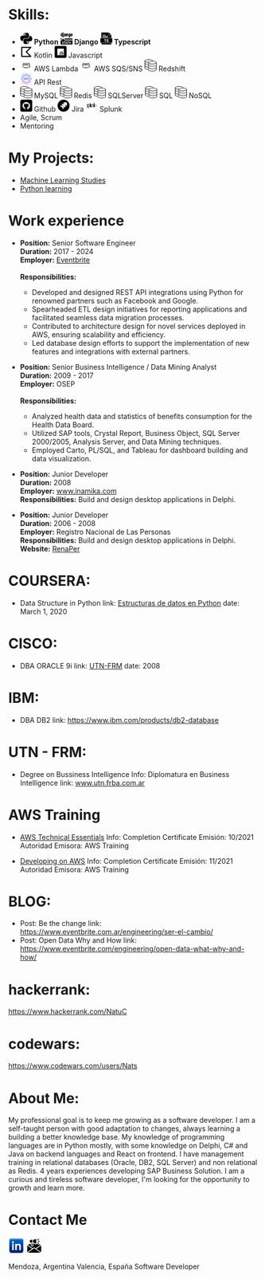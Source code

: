 # Skills:
 <ul class="skills">
    <li>
    <img src="/img/python.png" alt="Python" width="24" height="24"> <strong>Python</strong> 
    <img src="/img/django.png" alt="Django" width="24" height="24"> <strong>Django</strong>
    <img src="/img/ts.png" alt="Typescript" width="24" height="24"> <strong>Typescript</strong>
    </li>
    <li>
    <img src="/img/kotlin.png" alt="Kotlin" width="24" height="24"> Kotlin
    <img src="/img/js.png" alt="Javascript" width="24" height="24"> Javascript
    </li>
    <li>
    <img src="/img/aws.png" alt="AWS Lambda" width="24" height="24"> AWS Lambda
    <img src="/img/aws.png" alt="AWS SQS" width="24" height="24"> AWS SQS/SNS
    <img src="/img/bases-de-datos.png" alt="SQL" width="24" height="24"> Redshift
    </li>
    <li><img src="/img/apiRest.jpg" alt="API Rest" width="24" height="24"> API Rest</li>
    <li>
    <img src="/img/bases-de-datos.png" alt="MySQL" width="24" height="24"> MySQL
    <img src="/img/bases-de-datos.png" alt="MySQL" width="24" height="24"> Redis
    <img src="/img/bases-de-datos.png" alt="SQL" width="24" height="24"> SQLServer
    <img src="/img/bases-de-datos.png" alt="SQL" width="24" height="24"> SQL
    <img src="/img/bases-de-datos.png" alt="SQL" width="24" height="24"> NoSQL
    </li>
    <li>
    <img src="/img/github.png" alt="Github" width="24" height="24"> Github
    <img src="/img/jira.png" alt="Jira" width="24" height="24"> Jira
    <img src="/img/splunk.png" alt="Splunk" width="24" height="24"> Splunk
    </li>
    <li>Agile, Scrum</li>
    <li>Mentoring</li>  
</ul>
 
# My Projects:
 - <a href="https://github.com/natalia-cortese/machine_learning">Machine Learning Studies</a>
 - <a href="https://github.com/natalia-cortese/python">Python learning</a>

# Work experience
- <strong>Position:</strong> Senior Software Engineer<br>
  <strong>Duration:</strong> 2017 - 2024<br>
  <strong>Employer:</strong> <a href="www.eventbrite.com">Eventbrite</a><br><br>
  <strong>Responsibilities:</strong><br>
  - Developed and designed REST API integrations using Python for renowned partners such as Facebook and Google.<br>
  - Spearheaded ETL design initiatives for reporting applications and facilitated seamless data migration processes.<br>
  - Contributed to architecture design for novel services deployed in AWS, ensuring scalability and efficiency.<br>
  - Led database design efforts to support the implementation of new features and integrations with external partners.<br>

- <strong>Position:</strong> Senior Business Intelligence / Data Mining Analyst<br>
  <strong>Duration:</strong> 2009 - 2017<br>
  <strong>Employer:</strong> OSEP<br><br>
  <strong>Responsibilities:</strong><br>
  - Analyzed health data and statistics of benefits consumption for the Health Data Board.<br>
  - Utilized SAP tools, Crystal Report, Business Object, SQL Server 2000/2005, Analysis Server, and Data Mining techniques.<br>
  - Employed Carto, PL/SQL, and Tableau for dashboard building and data visualization.<br>

- <strong>Position:</strong> Junior Developer<br>
  <strong>Duration:</strong> 2008<br>
  <strong>Employer:</strong> <a href="https://www.inamika.com/es/index.html">www.inamika.com</a><br>
  <strong>Responsibilities:</strong> Build and design desktop applications in Delphi.<br>

- <strong>Position:</strong> Junior Developer<br>
  <strong>Duration:</strong> 2006 - 2008<br>
  <strong>Employer:</strong> Registro Nacional de Las Personas<br>
  <strong>Responsibilities:</strong> Build and design desktop applications in Delphi.<br>
  <strong>Website:</strong> <a href="https://www.argentina.gob.ar/interior/renaper">RenaPer</a><br>


# COURSERA:
  - Data Structure in Python
    link: <a href="https://www.coursera.org/learn/estructura-de-datos-python/home/welcome">Estructuras de datos en Python</a>
    date: March 1, 2020

# CISCO:
  - DBA ORACLE 9i
    link: <a href="http://www.frm.utn.edu.ar/index.php?option=com_content&view=article&id=3449:academias-cisco-oracle-y-sun-utn-frm-cursos-y-carreras-de-informatica-aplicada&catid=77:noticias-facultad-regional-mendoza&Itemid=487">UTN-FRM</a>
    date: 2008

# IBM:
  - DBA DB2
    link: <url>https://www.ibm.com/products/db2-database</url>
      
# UTN - FRM: 
  - Degree on Bussiness Intelligence
    Info: Diplomatura en Business Intelligence
    link: <url>www.utn.frba.com.ar</url>
    
# AWS Training
  - <a href="https://www.linkedin.com/in/nataliacortese/#:~:text=fecha%20de%20vencimiento-,Ver%20credencial,-Diplomatura%20en%20Business">AWS Technical Essentials</a>
    Info: Completion Certificate
    Emisión: 10/2021
    Autoridad Emisora: AWS Training
    
  - <a href="https://www.aws.training/Transcript/CompletionCertificateHtml?transcriptid=1-e-JcBmnkumCuSEQUglnA2">Developing on AWS</a>
  Info: Completion Certificate
  Emisión: 11/2021
  Autoridad Emisora: AWS Training
      
# BLOG:
   - Post: Be the change
     link: <url> https://www.eventbrite.com.ar/engineering/ser-el-cambio/ </url>
   - Post: Open Data Why and How
     link: <url> https://www.eventbrite.com/engineering/open-data-what-why-and-how/ </url>

# hackerrank:
   <url>https://www.hackerrank.com/NatuC</url>
# codewars:
   <url>https://www.codewars.com/users/Nats</url>

# About Me:
  My professional goal is to keep me growing as a software developer. I am a self-taught person with good adaptation to changes, always learning a building a better knowledge base.
  My knowledge of programming languages are in Python mostly, with some knowledge on Delphi, C# and Java on backend languages and React on frontend.
  I have management training in relational databases (Oracle, DB2, SQL Server) and non relational as Redis.
  4 years experiences developing SAP Business Solution.
  I am a curious and tireless software developer, I'm looking for the opportunity to growth and learn more. 

# Contact Me
<a href="https://www.linkedin.com/in/nataliacortese/"><img src="/img/linkedin.jpg" alt="Linkedin" width="32" height="32"></a>
<a href="mailto:natalia.cortese@gmail.com"><img src="/img/email.png" alt="email" width="32" height="32"></a>

Mendoza, Argentina
Valencia, España
Software Developer

